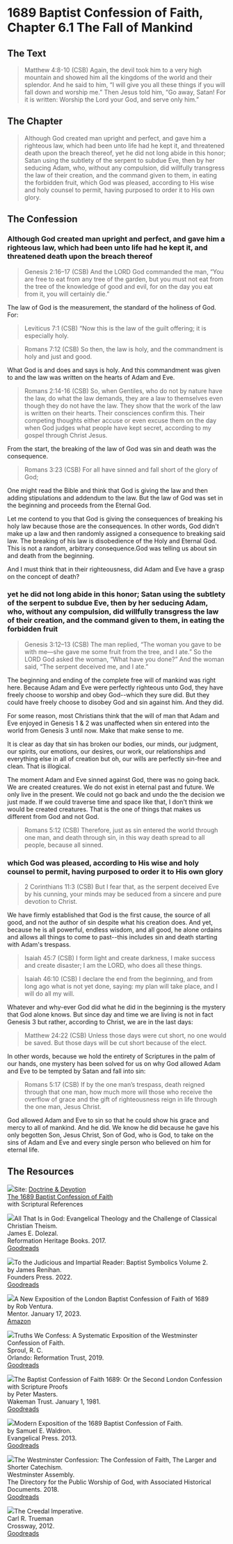 # 1689 Baptist Confession of Faith, Chapter 6.1 The Fall of Mankind

## The Text

>Matthew 4:8-10 (CSB) Again, the devil took him to a very high mountain and showed him all the kingdoms of the world and their splendor. And he said to him, “I will give you all these things if you will fall down and worship me.” Then Jesus told him, “Go away, Satan! For it is written: Worship the Lord your God, and serve only him.”

## The Chapter

>Although God created man upright and perfect, and gave him a righteous law, which had been unto life had he kept it, and threatened death upon the breach thereof, yet he did not long abide in this honor; Satan using the subtlety of the serpent to subdue Eve, then by her seducing Adam, who, without any compulsion, did willfully transgress the law of their creation, and the command given to them, in eating the forbidden fruit, which God was pleased, according to His wise and holy counsel to permit, having purposed to order it to His own glory.

## The Confession

### Although God created man upright and perfect, and gave him a righteous law, which had been unto life had he kept it, and threatened death upon the breach thereof

>Genesis 2:16–17 (CSB) And the LORD God commanded the man, “You are free to eat from any tree of the garden, but you must not eat from the tree of the knowledge of good and evil, for on the day you eat from it, you will certainly die.”

The law of God is the measurement, the standard of the holiness of God. For:

>Leviticus 7:1 (CSB) “Now this is the law of the guilt offering; it is especially holy.

>Romans 7:12 (CSB) So then, the law is holy, and the commandment is holy and just and good.

What God is and does and says is holy. And this commandment was given to and the law was written on the hearts of Adam and Eve.

>Romans 2:14-16 (CSB) So, when Gentiles, who do not by nature have the law, do what the law demands, they are a law to themselves even though they do not have the law. They show that the work of the law is written on their hearts. Their consciences confirm this. Their competing thoughts either accuse or even excuse them on the day when God judges what people have kept secret, according to my gospel through Christ Jesus.

From the start, the breaking of the law of God was sin and death was the consequence.

>Romans 3:23 (CSB) For all have sinned and fall short of the glory of God;

One might read the Bible and think that God is giving the law and then adding stipulations and addendum to the law. But the law of God was set in the beginning and proceeds from the Eternal God.

Let me contend to you that God is giving the consequences of breaking his holy law because those are the consequences. In other words, God didn't make up a law and then randomly assigned a consequence to breaking said law. The breaking of his law is disobedience of the Holy and Eternal God. This is not a random, arbitrary consequence.God was telling us about sin and death from the beginning.

And I must think that in their righteousness, did Adam and Eve have a grasp on the concept of death?

### yet he did not long abide in this honor; Satan using the subtlety of the serpent to subdue Eve, then by her seducing Adam, who, without any compulsion, did willfully transgress the law of their creation, and the command given to them, in eating the forbidden fruit

>Genesis 3:12–13 (CSB) The man replied, “The woman you gave to be with me—she gave me some fruit from the tree, and I ate.” So the LORD God asked the woman, “What have you done?” And the woman said, “The serpent deceived me, and I ate.”

The beginning and ending of the complete free will of mankind was right here. Because Adam and Eve were perfectly righteous unto God, they have freely choose to worship and obey God--which they sure did. But they could have freely choose to disobey God and sin against him. And they did.

For some reason, most Christians think that the will of man that Adam and Eve enjoyed in Genesis 1 & 2 was unaffected when sin entered into the world from Genesis 3 until now. Make that make sense to me.

It is clear as day that sin has broken our bodies, our minds, our judgment, our spirits, our emotions, our desires, our work, our relationships and everything else in all of creation but oh, our wills are perfectly sin-free and clean. That is illogical.

The moment Adam and Eve sinned against God, there was no going back. We are created creatures. We do not exist in eternal past and future. We only live in the present. We could not go back and undo the the decision we just made. If we could traverse time and space like that, I don't think we would be created creatures. That is the one of things that makes us different from God and not God.

>Romans 5:12 (CSB) Therefore, just as sin entered the world through one man, and death through sin, in this way death spread to all people, because all sinned.

### which God was pleased, according to His wise and holy counsel to permit, having purposed to order it to His own glory

>2 Corinthians 11:3 (CSB) But I fear that, as the serpent deceived Eve by his cunning, your minds may be seduced from a sincere and pure devotion to Christ.

We have firmly established that God is the first cause, the source of all good, and not the author of sin despite what his creation does. And yet, because he is all powerful, endless wisdom, and all good, he alone ordains and allows all things to come to past--this includes sin and death starting with Adam's trespass.

>Isaiah 45:7 (CSB) I form light and create darkness, I make success and create disaster; I am the LORD, who does all these things.

>Isaiah 46:10 (CSB) I declare the end from the beginning, and from long ago what is not yet done, saying: my plan will take place, and I will do all my will.

Whatever and why-ever God did what he did in the beginning is the mystery that God alone knows. But since day and time we are living is not in fact Genesis 3 but rather, according to Christ, we are in the last days:

>Matthew 24:22 (CSB) Unless those days were cut short, no one would be saved. But those days will be cut short because of the elect.

In other words, because we hold the entirety of Scriptures in the palm of our hands, one mystery has been solved for us on why God allowed Adam and Eve to be tempted by Satan and fall into sin:

>Romans 5:17 (CSB) If by the one man’s trespass, death reigned through that one man, how much more will those who receive the overflow of grace and the gift of righteousness reign in life through the one man, Jesus Christ.

God allowed Adam and Eve to sin so that he could show his grace and mercy to all of mankind. And he did. We know he did because he gave his only begotten Son, Jesus Christ, Son of God, who is God, to take on the sins of Adam and Eve and every single person who believed on him for eternal life.

## The Resources

<img src="/images/dnd-1689-site-logo.png">Site: [Doctrine & Devotion](http://www.doctrineanddevotion.com/)  
[The 1689 Baptist Confession of Faith](https://www.the1689confession.com/)  
with Scriptural References

<p style="clear:both;">

<img src="/images/book-all-that-is-God-dolezal.jpg">All That Is in God: Evangelical Theology and the Challenge of Classical Christian Theism.  
James E. Dolezal.  
Reformation Heritage Books. 2017.  
[Goodreads](https://www.goodreads.com/book/show/35783848-all-that-is-in-god?from_search=true&from_srp=true&qid=HZn57Z1Qqc&rank=3)

<p style="clear:both;">

<img src="/images/confession-1689-judacious-reader-renihan.png">To the Judicious and Impartial Reader: Baptist Symbolics Volume 2.  
by James Renihan.  
Founders Press. 2022.  
[Goodreads](https://www.goodreads.com/book/show/17867976-modern-exposition-of-the-1689-baptist-confession-of-faith)

<p style="clear:both;">

<img src="/images/confession-1689-new-exposition-ventura.jpg">A New Exposition of the London Baptist Confession of Faith of 1689    
by Rob Ventura.  
Mentor. January 17, 2023.  
[Amazon](https://www.amazon.com/Exposition-London-Baptist-Confession-Faith/dp/1527108902/ref=asc_df_1527108902/?tag=hyprod-20&linkCode=df0&hvadid=598295323603&hvpos=&hvnetw=g&hvrand=3877532160906942020&hvpone=&hvptwo=&hvqmt=&hvdev=c&hvdvcmdl=&hvlocint=&hvlocphy=9014286&hvtargid=pla-1722666080628&psc=1)

<p style="clear:both;">

<img src="/images/confession-wcf-truths-we-confess-sproul.jpg">Truths We Confess: A Systematic Exposition of the Westminster Confession of Faith.  
Sproul, R. C.    
Orlando: Reformation Trust, 2019.  
[Goodreads](https://www.goodreads.com/book/show/50024945-truths-we-confess?ac=1&from_search=true&qid=ssTkBgIFwE&rank=1)

<p style="clear:both;">

<img src="/images/confession-1689-masters.jpg">The Baptist Confession of Faith 1689: Or the Second London Confession with Scripture Proofs  
by Peter Masters.  
Wakeman Trust. January 1, 1981.  
[Goodreads](https://www.goodreads.com/book/show/1723671.Baptist_Confession_of_Faith_1689?ac=1&from_search=true&qid=HfdndsOLE6&rank=1)

<p style="clear:both;">

<img src="/images/confession-1689-modern-exposition-waldron.jpg">Modern Exposition of the 1689 Baptist Confession of Faith.  
by Samuel E. Waldron.  
Evangelical Press. 2013.  
[Goodreads](https://www.goodreads.com/book/show/17867976-modern-exposition-of-the-1689-baptist-confession-of-faith)

<p style="clear:both;">

<img src="/images/confession-wcf-banner-of-truth.jpg">The Westminster Confession: The Confession of Faith, The Larger and Shorter Catechism.  
Westminster Assembly.  
The Directory for the Public Worship of God, with Associated Historical Documents. 2018.   
[Goodreads](https://www.goodreads.com/book/show/39905592-the-westminster-confession?ac=1&from_search=true&qid=oMfahlcldC&rank=1)

<p style="clear:both;">

<img src="/images/book-creedal-imperative-trueman.jpg">The Creedal Imperative.  
Carl R. Trueman    
Crossway, 2012.  
[Goodreads](https://www.goodreads.com/book/show/14452976-the-creedal-imperative?ac=1&from_search=true&qid=GTaJVGWwOY&rank=1)

<p style="clear:both;">
